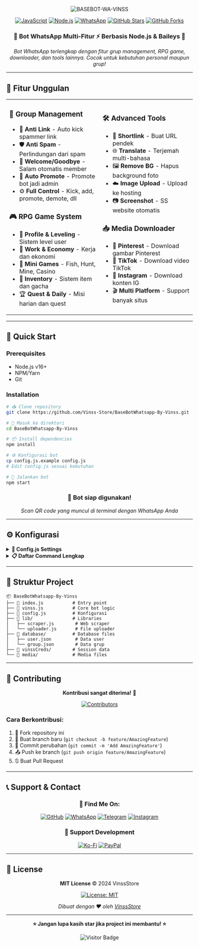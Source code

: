 <div align="center">

![BASEBOT-WA-VINSS](https://capsule-render.vercel.app/api?type=waving&color=gradient&height=200&section=header&text=BASEBOT-WA-VINSS&fontSize=50&fontAlignY=35&animation=twinkling&fontColor=ffffff)

[![JavaScript](https://img.shields.io/badge/JavaScript-F7DF1E?style=for-the-badge&logo=javascript&logoColor=black)](https://javascript.com)
[![Node.js](https://img.shields.io/badge/Node.js-43853D?style=for-the-badge&logo=node.js&logoColor=white)](https://nodejs.org)
[![WhatsApp](https://img.shields.io/badge/WhatsApp-25D366?style=for-the-badge&logo=whatsapp&logoColor=white)](https://whatsapp.com)
[![GitHub Stars](https://img.shields.io/github/stars/Vinss-Store/BaseBotWhatsapp-By-Vinss?style=for-the-badge&logo=github)](https://github.com/Vinss-Store/BaseBotWhatsapp-By-Vinss/stargazers)
[![GitHub Forks](https://img.shields.io/github/forks/Vinss-Store/BaseBotWhatsapp-By-Vinss?style=for-the-badge&logo=github)](https://github.com/Vinss-Store/BaseBotWhatsapp-By-Vinss/network)

<h3>🤖 Bot WhatsApp Multi-Fitur ⚡ Berbasis Node.js & Baileys 🚀</h3>

<p align="center">
  <em>Bot WhatsApp terlengkap dengan fitur grup management, RPG game, downloader, dan tools lainnya. Cocok untuk kebutuhan personal maupun grup!</em>
</p>

</div>

---

## 🌟 **Fitur Unggulan**

<table>
<tr>
<td width="50%">

### 👥 **Group Management**
- 🚫 **Anti Link** - Auto kick spammer link
- 🛡️ **Anti Spam** - Perlindungan dari spam
- 👋 **Welcome/Goodbye** - Salam otomatis member
- 👑 **Auto Promote** - Promote bot jadi admin
- ⚙️ **Full Control** - Kick, add, promote, demote, dll

### 🎮 **RPG Game System**
- 👤 **Profile & Leveling** - Sistem level user
- 💼 **Work & Economy** - Kerja dan ekonomi
- 🎣 **Mini Games** - Fish, Hunt, Mine, Casino
- 🎒 **Inventory** - Sistem item dan gacha
- 🏆 **Quest & Daily** - Misi harian dan quest

</td>
<td width="50%">

### 🛠️ **Advanced Tools**
- 🔗 **Shortlink** - Buat URL pendek
- 🌐 **Translate** - Terjemah multi-bahasa  
- 🖼️ **Remove BG** - Hapus background foto
- ☁️ **Image Upload** - Upload ke hosting
- 📷 **Screenshot** - SS website otomatis

### 📥 **Media Downloader**
- 📌 **Pinterest** - Download gambar Pinterest
- 🎵 **TikTok** - Download video TikTok
- 📸 **Instagram** - Download konten IG
- 🎬 **Multi Platform** - Support banyak situs

</td>
</tr>
</table>

---

## 🚀 **Quick Start**

### **Prerequisites**
- Node.js v16+ 
- NPM/Yarn
- Git

### **Installation**

```bash
# 📥 Clone repository
git clone https://github.com/Vinss-Store/BaseBotWhatsapp-By-Vinss.git

# 📁 Masuk ke direktori
cd BaseBotWhatsapp-By-Vinss

# 📦 Install dependencies
npm install

# ⚙️ Konfigurasi bot
cp config.js.example config.js
# Edit config.js sesuai kebutuhan

# 🚀 Jalankan bot
npm start
```

<div align="center">

### **🎉 Bot siap digunakan!**
*Scan QR code yang muncul di terminal dengan WhatsApp Anda*

</div>

---

## ⚙️ **Konfigurasi**

<details>
<summary><b>🔧 Config.js Settings</b></summary>

```javascript
// Owner Configuration
global.owner = ['6281234567890']  // Nomor owner
global.ownername = 'VinssStore'   // Nama owner

// Bot Configuration  
global.botname = 'BaseBot-WA'     // Nama bot
global.prefix = '.'               // Prefix command

// API Keys (Opsional)
global.zenzkey = 'your_api_key'   // Zenz API
global.bingkey = 'your_api_key'   // Bing API

// Welcome Message
global.welcome = true             // Enable welcome
global.goodbye = true             // Enable goodbye
```

</details>

<details>
<summary><b>📋 Daftar Command Lengkap</b></summary>

### **👑 Owner Commands**
| Command | Deskripsi |
|---------|-----------|
| `.addowner` | Tambah owner baru |
| `.delowner` | Hapus owner |
| `.broadcast` | Kirim pesan ke semua chat |
| `.restart` | Restart bot |
| `.shutdown` | Matikan bot |

### **👥 Group Commands**  
| Command | Deskripsi |
|---------|-----------|
| `.kick @user` | Kick member |
| `.add 628xxx` | Add member |
| `.promote @user` | Jadikan admin |
| `.demote @user` | Turunkan admin |
| `.tagall` | Tag semua member |

### **🎮 RPG Commands**
| Command | Deskripsi |
|---------|-----------|
| `.profile` | Lihat profil |
| `.work` | Bekerja cari uang |
| `.fish` | Memancing |
| `.hunt` | Berburu |
| `.daily` | Hadiah harian |

### **🛠️ Tools Commands**
| Command | Deskripsi |
|---------|-----------|
| `.sticker` | Buat sticker |
| `.translate` | Translate teks |
| `.removebg` | Hapus background |
| `.shortlink` | Buat short URL |

</details>

---

## 📁 **Struktur Project**

```
📦 BaseBotWhatsapp-By-Vinss
├── 📄 index.js           # Entry point
├── 📄 vinss.js           # Core bot logic  
├── 📄 config.js          # Konfigurasi
├── 📁 lib/               # Libraries
│   ├── scraper.js        # Web scraper
│   └── uploader.js       # File uploader
├── 📁 database/          # Database files
│   ├── user.json         # Data user
│   └── group.json        # Data grup
├── 📁 vinssCreds/        # Session data
└── 📁 media/             # Media files
```

---

## 🤝 **Contributing**

<div align="center">

**Kontribusi sangat diterima!** 🙏

[![Contributors](https://contrib.rocks/image?repo=Vinss-Store/BaseBotWhatsapp-By-Vinss)](https://github.com/Vinss-Store/BaseBotWhatsapp-By-Vinss/graphs/contributors)

</div>

### **Cara Berkontribusi:**
1. 🍴 Fork repository ini
2. 🌿 Buat branch baru (`git checkout -b feature/AmazingFeature`)
3. 💾 Commit perubahan (`git commit -m 'Add AmazingFeature'`)
4. 📤 Push ke branch (`git push origin feature/AmazingFeature`)
5. 🔃 Buat Pull Request

---

## 📞 **Support & Contact**

<div align="center">

### **🔗 Find Me On:**

[![GitHub](https://img.shields.io/badge/GitHub-181717?style=for-the-badge&logo=github&logoColor=white)](https://github.com/Vinss-Store)
[![WhatsApp](https://img.shields.io/badge/WhatsApp-25D366?style=for-the-badge&logo=whatsapp&logoColor=white)](https://wa.me/6281234567890)
[![Telegram](https://img.shields.io/badge/Telegram-2CA5E0?style=for-the-badge&logo=telegram&logoColor=white)](https://t.me/vinssstore)
[![Instagram](https://img.shields.io/badge/Instagram-E4405F?style=for-the-badge&logo=instagram&logoColor=white)](https://instagram.com/vinss.store)

### **💝 Support Development**

[![Ko-Fi](https://img.shields.io/badge/Ko--fi-F16061?style=for-the-badge&logo=ko-fi&logoColor=white)](https://ko-fi.com/vinssstore)
[![PayPal](https://img.shields.io/badge/PayPal-00457C?style=for-the-badge&logo=paypal&logoColor=white)](https://paypal.me/vinssstore)

</div>

---

## 📄 **License**

<div align="center">

**MIT License** © 2024 VinssStore

[![License: MIT](https://img.shields.io/badge/License-MIT-yellow.svg?style=for-the-badge)](https://opensource.org/licenses/MIT)

*Dibuat dengan ❤️ oleh [VinssStore](https://github.com/Vinss-Store)*

</div>

---

<div align="center">

**⭐ Jangan lupa kasih star jika project ini membantu! ⭐**

![Visitor Badge](https://visitor-badge.laobi.icu/badge?page_id=Vinss-Store.BaseBotWhatsapp-By-Vinss)

</div>
